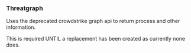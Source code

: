 ### Threatgraph

Uses the deprecated crowdstrike graph api to return process and other information.

This is required UNTIL a replacement has been created as currently none does.